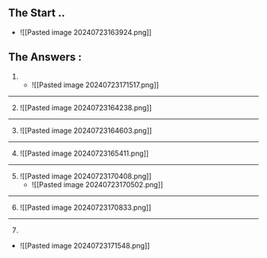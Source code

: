 ## The Start ..
- ![[Pasted image 20240723163924.png]]


## The Answers :

1.
	-  ![[Pasted image 20240723171517.png]]

---
2. ![[Pasted image 20240723164238.png]]

---
3. ![[Pasted image 20240723164603.png]]

---
4. ![[Pasted image 20240723165411.png]]

---
5. ![[Pasted image 20240723170408.png]]
	- ![[Pasted image 20240723170502.png]]

---
6. ![[Pasted image 20240723170833.png]]


---
7.
- ![[Pasted image 20240723171548.png]]
